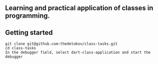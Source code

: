 ## Learning and practical application of classes in programming.

## Getting started

```shell
git clone git@github.com:thedetukov/class-tasks.git
cd class-tasks
In the debugger field, select dart-class-application and start the debugger
```
